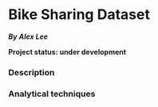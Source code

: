 # Bike Sharing Dataset

***By Alex Lee***

__Project status: under development__

### Description


### Analytical techniques
